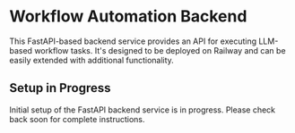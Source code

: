 # Workflow Automation Backend

This FastAPI-based backend service provides an API for executing LLM-based workflow tasks. It's designed to be deployed on Railway and can be easily extended with additional functionality.

## Setup in Progress

Initial setup of the FastAPI backend service is in progress. Please check back soon for complete instructions.